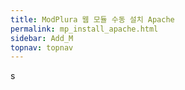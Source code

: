 ```yaml
---
title: ModPlura 웹 모듈 수동 설치 Apache
permalink: mp_install_apache.html
sidebar: Add_M
topnav: topnav
---
```


s
